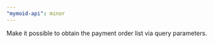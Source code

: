 ```yaml
---
"mymoid-api": minor
---
```


Make it possible to obtain the payment order list via query parameters.
